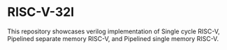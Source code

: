 # RISC-V-32I
This repository showcases verilog implementation of Single cycle RISC-V, Pipelined separate memory RISC-V, and Pipelined single memory RISC-V.
